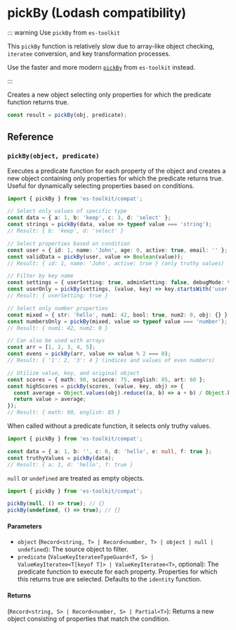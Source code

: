 # pickBy (Lodash compatibility)

::: warning Use `pickBy` from `es-toolkit`

This `pickBy` function is relatively slow due to array-like object checking, `iteratee` conversion, and key transformation processes.

Use the faster and more modern [`pickBy`](../../object/pickBy.md) from `es-toolkit` instead.

:::

Creates a new object selecting only properties for which the predicate function returns true.

```typescript
const result = pickBy(obj, predicate);
```

## Reference

### `pickBy(object, predicate)`

Executes a predicate function for each property of the object and creates a new object containing only properties for which the predicate returns true. Useful for dynamically selecting properties based on conditions.

```typescript
import { pickBy } from 'es-toolkit/compat';

// Select only values of specific type
const data = { a: 1, b: 'keep', c: 3, d: 'select' };
const strings = pickBy(data, value => typeof value === 'string');
// Result: { b: 'keep', d: 'select' }

// Select properties based on condition
const user = { id: 1, name: 'John', age: 0, active: true, email: '' };
const validData = pickBy(user, value => Boolean(value));
// Result: { id: 1, name: 'John', active: true } (only truthy values)

// Filter by key name
const settings = { userSetting: true, adminSetting: false, debugMode: true };
const userOnly = pickBy(settings, (value, key) => key.startsWith('user'));
// Result: { userSetting: true }

// Select only number properties
const mixed = { str: 'hello', num1: 42, bool: true, num2: 0, obj: {} };
const numbersOnly = pickBy(mixed, value => typeof value === 'number');
// Result: { num1: 42, num2: 0 }

// Can also be used with arrays
const arr = [1, 2, 3, 4, 5];
const evens = pickBy(arr, value => value % 2 === 0);
// Result: { '1': 2, '3': 4 } (indices and values of even numbers)

// Utilize value, key, and original object
const scores = { math: 90, science: 75, english: 85, art: 60 };
const highScores = pickBy(scores, (value, key, obj) => {
  const average = Object.values(obj).reduce((a, b) => a + b) / Object.keys(obj).length;
  return value > average;
});
// Result: { math: 90, english: 85 }
```

When called without a predicate function, it selects only truthy values.

```typescript
import { pickBy } from 'es-toolkit/compat';

const data = { a: 1, b: '', c: 0, d: 'hello', e: null, f: true };
const truthyValues = pickBy(data);
// Result: { a: 1, d: 'hello', f: true }
```

`null` or `undefined` are treated as empty objects.

```typescript
import { pickBy } from 'es-toolkit/compat';

pickBy(null, () => true); // {}
pickBy(undefined, () => true); // {}
```

#### Parameters

- `object` (`Record<string, T> | Record<number, T> | object | null | undefined`): The source object to filter.
- `predicate` (`ValueKeyIterateeTypeGuard<T, S> | ValueKeyIteratee<T[keyof T]> | ValueKeyIteratee<T>`, optional): The predicate function to execute for each property. Properties for which this returns true are selected. Defaults to the `identity` function.

#### Returns

(`Record<string, S> | Record<number, S> | Partial<T>`): Returns a new object consisting of properties that match the condition.
